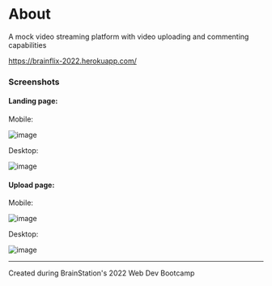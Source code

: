 # About

A mock video streaming platform with video uploading and commenting capabilities

https://brainflix-2022.herokuapp.com/

### Screenshots
#### Landing page:

Mobile:

![image](https://user-images.githubusercontent.com/104222379/192429018-1eaa7648-8c19-4d6d-9750-01bc0533c809.png)

Desktop:

![image](https://user-images.githubusercontent.com/104222379/192428281-a90af989-b78b-485c-8616-f642b621fd41.png)

#### Upload page:

Mobile:

![image](https://user-images.githubusercontent.com/104222379/192428964-3b392792-c5bd-4a23-a1aa-5a2a8d225618.png)

Desktop:

![image](https://user-images.githubusercontent.com/104222379/192428325-513da064-b849-42a6-b8f3-48b69b0dc265.png)



----------
Created during BrainStation's 2022 Web Dev Bootcamp
